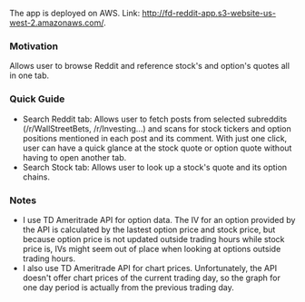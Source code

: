 The app is deployed on AWS. Link: http://fd-reddit-app.s3-website-us-west-2.amazonaws.com/.

### Motivation
Allows user to browse Reddit and reference stock's and option's quotes all in one tab.

### Quick Guide
- Search Reddit tab: Allows user to fetch posts from selected subreddits (/r/WallStreetBets, /r/Investing...) and scans for stock tickers and option positions mentioned in each post and its comment. With just one click, user can have a quick glance at the stock quote or option quote without having to open another tab.
- Search Stock tab: Allows user to look up a stock's quote and its option chains.

### Notes
- I use TD Ameritrade API for option data. The IV for an option provided by the API is calculated by the lastest option price and stock price, but because option price is not updated outside trading hours while stock price is, IVs might seem out of place when looking at options outside trading hours.
- I also use TD Ameritrade API for chart prices. Unfortunately, the API doesn't offer chart prices of the current trading day, so the graph for one day period is actually from the previous trading day.
